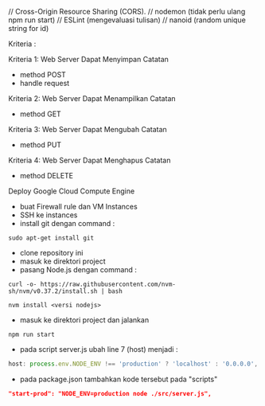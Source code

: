 // Cross-Origin Resource Sharing (CORS).
// nodemon (tidak perlu ulang npm run start)
// ESLint (mengevaluasi tulisan)
// nanoid (random unique string for id)

Kriteria :

Kriteria 1: Web Server Dapat Menyimpan Catatan
- method POST
- handle request

Kriteria 2: Web Server Dapat Menampilkan Catatan
- method GET

Kriteria 3: Web Server Dapat Mengubah Catatan
- method PUT

Kriteria 4: Web Server Dapat Menghapus Catatan
- method DELETE


Deploy Google Cloud Compute Engine
- buat Firewall rule dan VM Instances 
-  SSH ke instances
- install git dengan command :
```shell
sudo apt-get install git 
```
- clone repository ini
- masuk ke direktori project
- pasang Node.js dengan command :
```shell
curl -o- https://raw.githubusercontent.com/nvm-sh/nvm/v0.37.2/install.sh | bash
```
```shell
nvm install <versi nodejs>
```
- masuk ke direktori project dan jalankan 
```shell
npm run start
```
- pada script server.js ubah line 7 (host) menjadi :
```js
host: process.env.NODE_ENV !== 'production' ? 'localhost' : '0.0.0.0',
```
- pada package.json tambahkan kode tersebut pada "scripts"
```json
"start-prod": "NODE_ENV=production node ./src/server.js",
```